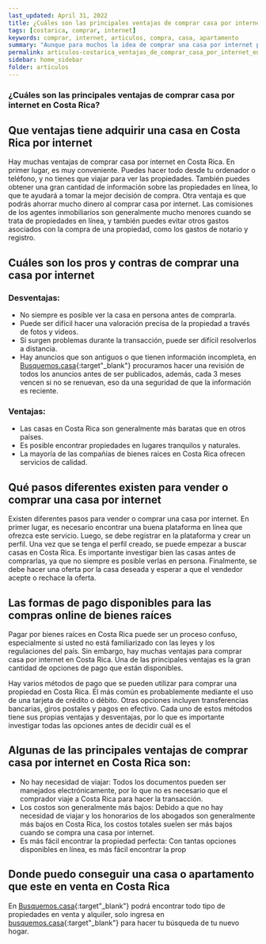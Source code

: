 ```yaml
---
last_updated: April 31, 2022
title: ¿Cuáles son las principales ventajas de comprar casa por internet en Costa Rica?
tags: [costarica, comprar, internet]
keywords: comprar, internet, articulos, compra, casa, apartamento
summary: "Aunque para muchos la idea de comprar una casa por internet pueda sonar raro, es cada vez más común. ¿Por qué? Porque las ventajas son muchísimas."
permalink: articulos-costarica_ventajas_de_comprar_casa_por_internet_en_costa_rica.html
sidebar: home_sidebar
folder: articulos
---
```



### ¿Cuáles son las principales ventajas de comprar casa por internet en Costa Rica?

## Que ventajas tiene adquirir una casa en Costa Rica por internet

Hay muchas ventajas de comprar casa por internet en Costa Rica. En primer lugar, es muy conveniente. Puedes hacer todo desde tu ordenador o teléfono, y no tienes que viajar para ver las propiedades. También puedes obtener una gran cantidad de información sobre las propiedades en línea, lo que te ayudará a tomar la mejor decisión de compra. Otra ventaja es que podrás ahorrar mucho dinero al comprar casa por internet. Las comisiones de los agentes inmobiliarios son generalmente mucho menores cuando se trata de propiedades en línea, y también puedes evitar otros gastos asociados con la compra de una propiedad, como los gastos de notario y registro.

## Cuáles son los pros y contras de comprar una casa por internet

### Desventajas: 
* No siempre es posible ver la casa en persona antes de comprarla. 
* Puede ser difícil hacer una valoración precisa de la propiedad a través de fotos y videos. 
* Si surgen problemas durante la transacción, puede ser difícil resolverlos a distancia. 
* Hay anuncios que son antiguos o que tienen información incompleta, en [Busquemos.casa](https://busquemos.casa/cri/es){:target"_blank"} procuramos hacer una revisión de todos los anuncios antes de ser publicados, además, cada 3 meses vencen si no se renuevan, eso da una seguridad de que la información es reciente.

### Ventajas: 
* Las casas en Costa Rica son generalmente más baratas que en otros países. 
* Es posible encontrar propiedades en lugares tranquilos y naturales. 
* La mayoría de las compañías de bienes raíces en Costa Rica ofrecen servicios de calidad.

## Qué pasos diferentes existen para vender o comprar una casa por internet

Existen diferentes pasos para vender o comprar una casa por internet. En primer lugar, es necesario encontrar una buena plataforma en línea que ofrezca este servicio. Luego, se debe registrar en la plataforma y crear un perfil. Una vez que se tenga el perfil creado, se puede empezar a buscar casas en Costa Rica. Es importante investigar bien las casas antes de comprarlas, ya que no siempre es posible verlas en persona. Finalmente, se debe hacer una oferta por la casa deseada y esperar a que el vendedor acepte o rechace la oferta.

## Las formas de pago disponibles para las compras online de bienes raíces

Pagar por bienes raíces en Costa Rica puede ser un proceso confuso, especialmente si usted no está familiarizado con las leyes y los regulaciones del país. Sin embargo, hay muchas ventajas para comprar casa por internet en Costa Rica. Una de las principales ventajas es la gran cantidad de opciones de pago que están disponibles.

Hay varios métodos de pago que se pueden utilizar para comprar una propiedad en Costa Rica. El más común es probablemente mediante el uso de una tarjeta de crédito o débito. Otras opciones incluyen transferencias bancarias, giros postales y pagos en efectivo. Cada uno de estos métodos tiene sus propias ventajas y desventajas, por lo que es importante investigar todas las opciones antes de decidir cuál es el

## Algunas de las principales ventajas de comprar casa por internet en Costa Rica son: 

* No hay necesidad de viajar: Todos los documentos pueden ser manejados electrónicamente, por lo que no es necesario que el comprador viaje a Costa Rica para hacer la transacción. 
* Los costos son generalmente más bajos: Debido a que no hay necesidad de viajar y los honorarios de los abogados son generalmente más bajos en Costa Rica, los costos totales suelen ser más bajos cuando se compra una casa por internet. 
* Es más fácil encontrar la propiedad perfecta: Con tantas opciones disponibles en línea, es más fácil encontrar la prop

## Donde puedo conseguir una casa o apartamento que este en venta en Costa Rica

En [Busquemos.casa](https://busquemos.casa/cri/es){:target"_blank"} podrá encontrar todo tipo de propiedades en venta y alquiler, solo ingresa en [busquemos.casa](https://busquemos.casa/cri/es){:target"_blank"} para hacer tu búsqueda de tu nuevo hogar.

